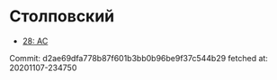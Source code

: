 # Столповский
- [28: AC](28.md)

Commit: d2ae69dfa778b87f601b3bb0b96be9f37c544b29
 fetched at: 20201107-234750

